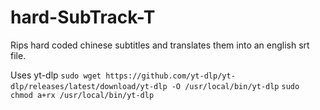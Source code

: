 # hard-SubTrack-T

Rips hard coded chinese subtitles and translates them into an english srt file.

Uses
yt-dlp
```sudo wget https://github.com/yt-dlp/yt-dlp/releases/latest/download/yt-dlp -O /usr/local/bin/yt-dlp```
```sudo chmod a+rx /usr/local/bin/yt-dlp```

